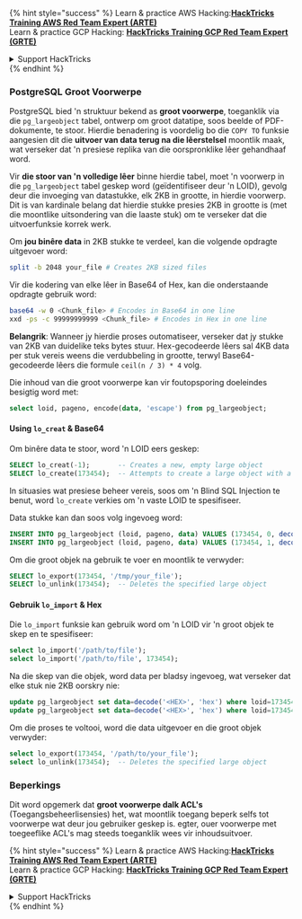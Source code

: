 {% hint style="success" %}
Learn & practice AWS Hacking:<img src="/.gitbook/assets/arte.png" alt="" data-size="line">[**HackTricks Training AWS Red Team Expert (ARTE)**](https://training.hacktricks.xyz/courses/arte)<img src="/.gitbook/assets/arte.png" alt="" data-size="line">\
Learn & practice GCP Hacking: <img src="/.gitbook/assets/grte.png" alt="" data-size="line">[**HackTricks Training GCP Red Team Expert (GRTE)**<img src="/.gitbook/assets/grte.png" alt="" data-size="line">](https://training.hacktricks.xyz/courses/grte)

<details>

<summary>Support HackTricks</summary>

* Check the [**subscription plans**](https://github.com/sponsors/carlospolop)!
* **Join the** 💬 [**Discord group**](https://discord.gg/hRep4RUj7f) or the [**telegram group**](https://t.me/peass) or **follow** us on **Twitter** 🐦 [**@hacktricks\_live**](https://twitter.com/hacktricks\_live)**.**
* **Share hacking tricks by submitting PRs to the** [**HackTricks**](https://github.com/carlospolop/hacktricks) and [**HackTricks Cloud**](https://github.com/carlospolop/hacktricks-cloud) github repos.

</details>
{% endhint %}

### PostgreSQL Groot Voorwerpe

PostgreSQL bied 'n struktuur bekend as **groot voorwerpe**, toeganklik via die `pg_largeobject` tabel, ontwerp om groot datatipe, soos beelde of PDF-dokumente, te stoor. Hierdie benadering is voordelig bo die `COPY TO` funksie aangesien dit die **uitvoer van data terug na die lêerstelsel** moontlik maak, wat verseker dat 'n presiese replika van die oorspronklike lêer gehandhaaf word.

Vir **die stoor van 'n volledige lêer** binne hierdie tabel, moet 'n voorwerp in die `pg_largeobject` tabel geskep word (geïdentifiseer deur 'n LOID), gevolg deur die invoeging van datastukke, elk 2KB in grootte, in hierdie voorwerp. Dit is van kardinale belang dat hierdie stukke presies 2KB in grootte is (met die moontlike uitsondering van die laaste stuk) om te verseker dat die uitvoerfunksie korrek werk.

Om **jou binêre data** in 2KB stukke te verdeel, kan die volgende opdragte uitgevoer word:
```bash
split -b 2048 your_file # Creates 2KB sized files
```
Vir die kodering van elke lêer in Base64 of Hex, kan die onderstaande opdragte gebruik word:
```bash
base64 -w 0 <Chunk_file> # Encodes in Base64 in one line
xxd -ps -c 99999999999 <Chunk_file> # Encodes in Hex in one line
```
**Belangrik**: Wanneer jy hierdie proses outomatiseer, verseker dat jy stukke van 2KB van duidelike teks bytes stuur. Hex-gecodeerde lêers sal 4KB data per stuk vereis weens die verdubbeling in grootte, terwyl Base64-gecodeerde lêers die formule `ceil(n / 3) * 4` volg.

Die inhoud van die groot voorwerpe kan vir foutopsporing doeleindes besigtig word met:
```sql
select loid, pageno, encode(data, 'escape') from pg_largeobject;
```
#### Using `lo_creat` & Base64

Om binêre data te stoor, word 'n LOID eers geskep:
```sql
SELECT lo_creat(-1);       -- Creates a new, empty large object
SELECT lo_create(173454);  -- Attempts to create a large object with a specific OID
```
In situasies wat presiese beheer vereis, soos om 'n Blind SQL Injection te benut, word `lo_create` verkies om 'n vaste LOID te spesifiseer.

Data stukke kan dan soos volg ingevoeg word:
```sql
INSERT INTO pg_largeobject (loid, pageno, data) VALUES (173454, 0, decode('<B64 chunk1>', 'base64'));
INSERT INTO pg_largeobject (loid, pageno, data) VALUES (173454, 1, decode('<B64 chunk2>', 'base64'));

```
Om die groot objek na gebruik te voer en moontlik te verwyder:
```sql
SELECT lo_export(173454, '/tmp/your_file');
SELECT lo_unlink(173454);  -- Deletes the specified large object
```
#### Gebruik `lo_import` & Hex

Die `lo_import` funksie kan gebruik word om 'n LOID vir 'n groot objek te skep en te spesifiseer:
```sql
select lo_import('/path/to/file');
select lo_import('/path/to/file', 173454);
```
Na die skep van die objek, word data per bladsy ingevoeg, wat verseker dat elke stuk nie 2KB oorskry nie:
```sql
update pg_largeobject set data=decode('<HEX>', 'hex') where loid=173454 and pageno=0;
update pg_largeobject set data=decode('<HEX>', 'hex') where loid=173454 and pageno=1;
```
Om die proses te voltooi, word die data uitgevoer en die groot objek verwyder:
```sql
select lo_export(173454, '/path/to/your_file');
select lo_unlink(173454);  -- Deletes the specified large object
```
### Beperkings

Dit word opgemerk dat **groot voorwerpe dalk ACL's** (Toegangsbeheerlisensies) het, wat moontlik toegang beperk selfs tot voorwerpe wat deur jou gebruiker geskep is. egter, ouer voorwerpe met toegeeflike ACL's mag steeds toeganklik wees vir inhoudsuitvoer.

{% hint style="success" %}
Learn & practice AWS Hacking:<img src="/.gitbook/assets/arte.png" alt="" data-size="line">[**HackTricks Training AWS Red Team Expert (ARTE)**](https://training.hacktricks.xyz/courses/arte)<img src="/.gitbook/assets/arte.png" alt="" data-size="line">\
Learn & practice GCP Hacking: <img src="/.gitbook/assets/grte.png" alt="" data-size="line">[**HackTricks Training GCP Red Team Expert (GRTE)**<img src="/.gitbook/assets/grte.png" alt="" data-size="line">](https://training.hacktricks.xyz/courses/grte)

<details>

<summary>Support HackTricks</summary>

* Check the [**subscription plans**](https://github.com/sponsors/carlospolop)!
* **Join the** 💬 [**Discord group**](https://discord.gg/hRep4RUj7f) or the [**telegram group**](https://t.me/peass) or **follow** us on **Twitter** 🐦 [**@hacktricks\_live**](https://twitter.com/hacktricks\_live)**.**
* **Share hacking tricks by submitting PRs to the** [**HackTricks**](https://github.com/carlospolop/hacktricks) and [**HackTricks Cloud**](https://github.com/carlospolop/hacktricks-cloud) github repos.

</details>
{% endhint %}
